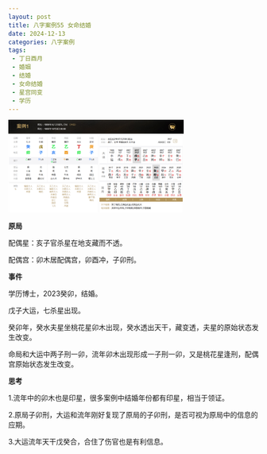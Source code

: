 ```yaml
---
layout: post
title: 八字案例55 女命结婚
date: 2024-12-13
categories: 八字案例
tags: 
 - 丁日酉月
 - 婚姻
 - 结婚
 - 女命结婚
 - 星宫同变
 - 学历
---
```


<img src="/images/bazi-example/bazi-example-55.PNG" width="70%">

**原局**

配偶星：亥子官杀星在地支藏而不透。

配偶宫：卯木居配偶宫，卯酉冲，子卯刑。

**事件**

学历博士，2023癸卯，结婚。

戊子大运，七杀星出现。

癸卯年，癸水夫星坐桃花星卯木出现，癸水透出天干，藏变透，夫星的原始状态发生改变。

命局和大运中两子刑一卯，流年卯木出现形成一子刑一卯，又是桃花星逢刑，配偶宫原始状态发生改变。
		
**思考**

1.流年中的卯木也是印星，很多案例中结婚年份都有印星，相当于领证。

2.原局子卯刑，大运和流年刚好复现了原局的子卯刑，是否可视为原局中的信息的应期。

3.大运流年天干戊癸合，合住了伤官也是有利信息。
